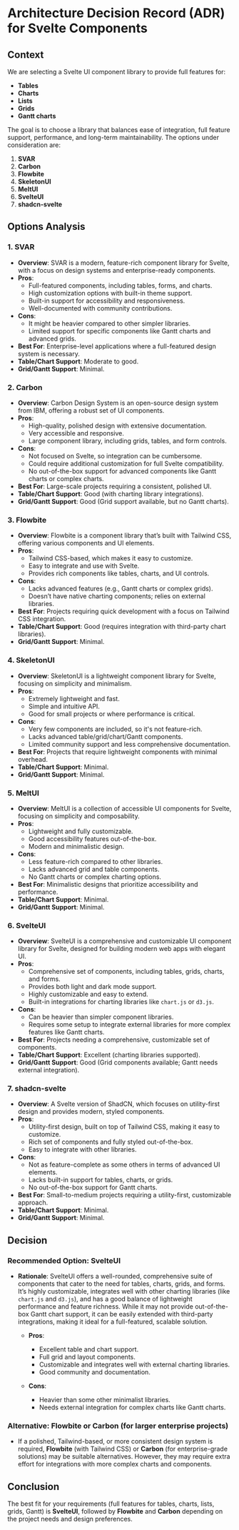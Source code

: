 # Architecture Decision Record (ADR) for Svelte Components

<!--

Prompt:

Architecture decision record for Svelte components.

Compare options: SVAR, Carbon, Flowbite, SkeletonUI, MeltUI, SvelteUI, shadcn-svelte

The goal is full features for table, charts, lists, grids, gantt, 

-->

## Context

We are selecting a Svelte UI component library to provide full features for:
- **Tables**
- **Charts**
- **Lists**
- **Grids**
- **Gantt charts**

The goal is to choose a library that balances ease of integration, full feature support, performance, and long-term maintainability. The options under consideration are:

1. **SVAR**
2. **Carbon**
3. **Flowbite**
4. **SkeletonUI**
5. **MeltUI**
6. **SvelteUI**
7. **shadcn-svelte**

## Options Analysis

### 1. **SVAR**
- **Overview**: SVAR is a modern, feature-rich component library for Svelte, with a focus on design systems and enterprise-ready components.
- **Pros**:
  - Full-featured components, including tables, forms, and charts.
  - High customization options with built-in theme support.
  - Built-in support for accessibility and responsiveness.
  - Well-documented with community contributions.
- **Cons**:
  - It might be heavier compared to other simpler libraries.
  - Limited support for specific components like Gantt charts and advanced grids.
- **Best For**: Enterprise-level applications where a full-featured design system is necessary.
- **Table/Chart Support**: Moderate to good.
- **Grid/Gantt Support**: Minimal.

### 2. **Carbon**
- **Overview**: Carbon Design System is an open-source design system from IBM, offering a robust set of UI components.
- **Pros**:
  - High-quality, polished design with extensive documentation.
  - Very accessible and responsive.
  - Large component library, including grids, tables, and form controls.
- **Cons**:
  - Not focused on Svelte, so integration can be cumbersome.
  - Could require additional customization for full Svelte compatibility.
  - No out-of-the-box support for advanced components like Gantt charts or complex charts.
- **Best For**: Large-scale projects requiring a consistent, polished UI.
- **Table/Chart Support**: Good (with charting library integrations).
- **Grid/Gantt Support**: Good (Grid support available, but no Gantt charts).

### 3. **Flowbite**
- **Overview**: Flowbite is a component library that’s built with Tailwind CSS, offering various components and UI elements.
- **Pros**:
  - Tailwind CSS-based, which makes it easy to customize.
  - Easy to integrate and use with Svelte.
  - Provides rich components like tables, charts, and UI controls.
- **Cons**:
  - Lacks advanced features (e.g., Gantt charts or complex grids).
  - Doesn’t have native charting components; relies on external libraries.
- **Best For**: Projects requiring quick development with a focus on Tailwind CSS integration.
- **Table/Chart Support**: Good (requires integration with third-party chart libraries).
- **Grid/Gantt Support**: Minimal.

### 4. **SkeletonUI**
- **Overview**: SkeletonUI is a lightweight component library for Svelte, focusing on simplicity and minimalism.
- **Pros**:
  - Extremely lightweight and fast.
  - Simple and intuitive API.
  - Good for small projects or where performance is critical.
- **Cons**:
  - Very few components are included, so it's not feature-rich.
  - Lacks advanced table/grid/chart/Gantt components.
  - Limited community support and less comprehensive documentation.
- **Best For**: Projects that require lightweight components with minimal overhead.
- **Table/Chart Support**: Minimal.
- **Grid/Gantt Support**: Minimal.

### 5. **MeltUI**
- **Overview**: MeltUI is a collection of accessible UI components for Svelte, focusing on simplicity and composability.
- **Pros**:
  - Lightweight and fully customizable.
  - Good accessibility features out-of-the-box.
  - Modern and minimalistic design.
- **Cons**:
  - Less feature-rich compared to other libraries.
  - Lacks advanced grid and table components.
  - No Gantt charts or complex charting options.
- **Best For**: Minimalistic designs that prioritize accessibility and performance.
- **Table/Chart Support**: Minimal.
- **Grid/Gantt Support**: Minimal.

### 6. **SvelteUI**
- **Overview**: SvelteUI is a comprehensive and customizable UI component library for Svelte, designed for building modern web apps with elegant UI.
- **Pros**:
  - Comprehensive set of components, including tables, grids, charts, and forms.
  - Provides both light and dark mode support.
  - Highly customizable and easy to extend.
  - Built-in integrations for charting libraries like `chart.js` or `d3.js`.
- **Cons**:
  - Can be heavier than simpler component libraries.
  - Requires some setup to integrate external libraries for more complex features like Gantt charts.
- **Best For**: Projects needing a comprehensive, customizable set of components.
- **Table/Chart Support**: Excellent (charting libraries supported).
- **Grid/Gantt Support**: Good (Grid components available; Gantt needs external integration).

### 7. **shadcn-svelte**
- **Overview**: A Svelte version of ShadCN, which focuses on utility-first design and provides modern, styled components.
- **Pros**:
  - Utility-first design, built on top of Tailwind CSS, making it easy to customize.
  - Rich set of components and fully styled out-of-the-box.
  - Easy to integrate with other libraries.
- **Cons**:
  - Not as feature-complete as some others in terms of advanced UI elements.
  - Lacks built-in support for tables, charts, or grids.
  - No out-of-the-box support for Gantt charts.
- **Best For**: Small-to-medium projects requiring a utility-first, customizable approach.
- **Table/Chart Support**: Minimal.
- **Grid/Gantt Support**: Minimal.

## Decision

### Recommended Option: **SvelteUI**

- **Rationale**: SvelteUI offers a well-rounded, comprehensive suite of components that cater to the need for tables, charts, grids, and forms. It’s highly customizable, integrates well with other charting libraries (like `chart.js` and `d3.js`), and has a good balance of lightweight performance and feature richness. While it may not provide out-of-the-box Gantt chart support, it can be easily extended with third-party integrations, making it ideal for a full-featured, scalable solution.
  
  - **Pros**:
    - Excellent table and chart support.
    - Full grid and layout components.
    - Customizable and integrates well with external charting libraries.
    - Good community and documentation.
  
  - **Cons**:
    - Heavier than some other minimalist libraries.
    - Needs external integration for complex charts like Gantt charts.
  
### Alternative: **Flowbite** or **Carbon** (for larger enterprise projects)
- If a polished, Tailwind-based, or more consistent design system is required, **Flowbite** (with Tailwind CSS) or **Carbon** (for enterprise-grade solutions) may be suitable alternatives. However, they may require extra effort for integrations with more complex charts and components.

## Conclusion

The best fit for your requirements (full features for tables, charts, lists, grids, Gantt) is **SvelteUI**, followed by **Flowbite** and **Carbon** depending on the project needs and design preferences.